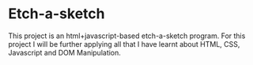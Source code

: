 # Etch-a-sketch

This project is an html+javascript-based etch-a-sketch program. For this project I will be further applying all that I have learnt about HTML, CSS, Javascript and DOM Manipulation.
